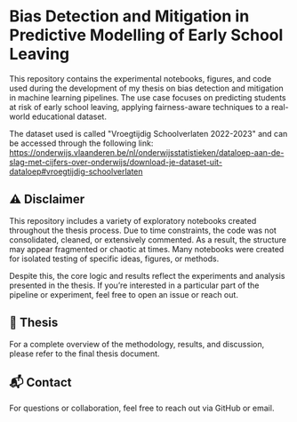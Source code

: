 # Bias Detection and Mitigation in Predictive Modelling of Early School Leaving

This repository contains the experimental notebooks, figures, and code used during the development of my thesis on bias detection and mitigation in machine learning pipelines. The use case focuses on predicting students at risk of early school leaving, applying fairness-aware techniques to a real-world educational dataset.

The dataset used is called "Vroegtijdig Schoolverlaten 2022-2023" and can be accessed through the following link: https://onderwijs.vlaanderen.be/nl/onderwijsstatistieken/dataloep-aan-de-slag-met-cijfers-over-onderwijs/download-je-dataset-uit-dataloep#vroegtijdig-schoolverlaten 

## ⚠️ Disclaimer

This repository includes a variety of exploratory notebooks created throughout the thesis process. Due to time constraints, the code was not consolidated, cleaned, or extensively commented. As a result, the structure may appear fragmented or chaotic at times. Many notebooks were created for isolated testing of specific ideas, figures, or methods.

Despite this, the core logic and results reflect the experiments and analysis presented in the thesis. If you’re interested in a particular part of the pipeline or experiment, feel free to open an issue or reach out.

## 📘 Thesis

For a complete overview of the methodology, results, and discussion, please refer to the final thesis document.

## 📬 Contact

For questions or collaboration, feel free to reach out via GitHub or email.
